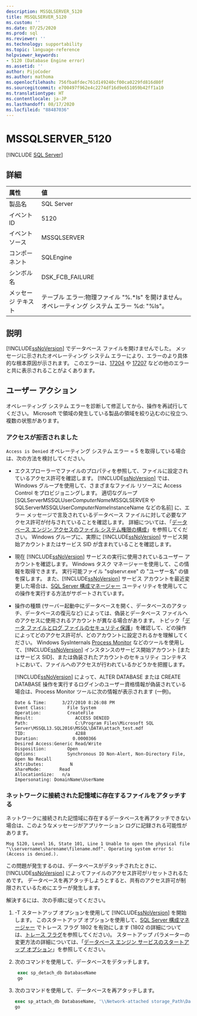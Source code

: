 ```yaml
---
description: MSSQLSERVER_5120
title: MSSQLSERVER_5120
ms.custom: ''
ms.date: 07/25/2020
ms.prod: sql
ms.reviewer: ''
ms.technology: supportability
ms.topic: language-reference
helpviewer_keywords:
- 5120 (Database Engine error)
ms.assetid: ''
author: PijoCoder
ms.author: mathoma
ms.openlocfilehash: 756fba8fdec761d149240cf00ca0229fd816d80f
ms.sourcegitcommit: e700497f962e4c2274df16d9e651059b42ff1a10
ms.translationtype: HT
ms.contentlocale: ja-JP
ms.lasthandoff: 08/17/2020
ms.locfileid: "88487036"
---
```

# <a name="mssqlserver_5120"></a>MSSQLSERVER_5120
 [!INCLUDE [SQL Server](../../includes/applies-to-version/sqlserver.md)]
  
## <a name="details"></a>詳細  
  
| 属性 | 値 |  
| :-------- | :---- |  
|製品名|SQL Server|  
|イベント ID|5120|  
|イベント ソース|MSSQLSERVER|  
|コンポーネント|SQLEngine|  
|シンボル名|DSK_FCB_FAILURE|  
|メッセージ テキスト|テーブル エラー:物理ファイル "%.*ls" を開けません。 オペレーティング システム エラー %d: "%ls"。|  
  
## <a name="explanation"></a>説明  
[!INCLUDE[ssNoVersion](../../includes/ssnoversion-md.md)] でデータベース ファイルを開けませんでした。  メッセージに示されたオペレーティング システム エラーにより、エラーのより具体的な根本原因が示されます。 このエラーは、[17204](mssqlserver-17204-database-engine-error.md) や [17207](mssqlserver-17207-database-engine-error.md) などの他のエラーと共に表示されることがよくあります。
  
## <a name="user-action"></a>ユーザー アクション  
  
  オペレーティング システム エラーを診断して修正してから、操作を再試行してください。 Microsoft で領域の発生している製品の領域を絞り込むのに役立つ、複数の状態があります。 
  
### <a name="access-is-denied"></a>アクセスが拒否されました 
`Access is Denied` オペレーティング システム エラー = 5 を取得している場合は、次の方法を検討してください。
   -  エクスプローラーでファイルのプロパティを参照して、ファイルに設定されているアクセス許可を確認します。 [!INCLUDE[ssNoVersion](../../includes/ssnoversion-md.md)] では、Windows グループを使用して、さまざまなファイル リソースに Access Control をプロビジョニングします。 適切なグループ [SQLServerMSSQLUser$ComputerName$MSSQLSERVER や SQLServerMSSQLUser$ComputerName$InstanceName などの名前] に、エラー メッセージで言及されているデータベース ファイルに対して必要なアクセス許可が付与されていることを確認します。 詳細については、「[データベース エンジン アクセスのファイル システム権限の構成](/previous-versions/sql/2014/database-engine/configure-windows/configure-file-system-permissions-for-database-engine-access?view=sql-server-2014)」を参照してください。 Windows グループに、実際に [!INCLUDE[ssNoVersion](../../includes/ssnoversion-md.md)] サービス開始アカウントまたはサービス SID が含まれていることを確認します。
   -  現在 [!INCLUDE[ssNoVersion](../../includes/ssnoversion-md.md)] サービスの実行に使用されているユーザー アカウントを確認します。 Windows タスク マネージャーを使用して、この情報を取得できます。 実行可能ファイル "sqlservr.exe" の "ユーザー名" の値を探します。 また、[!INCLUDE[ssNoVersion](../../includes/ssnoversion-md.md)] サービス アカウントを最近変更した場合は、[SQL Server 構成マネージャー](../sql-server-configuration-manager.md) ユーティリティを使用してこの操作を実行する方法がサポートされています。 
   -  操作の種類 (サーバー起動中にデータベースを開く、データベースのアタッチ、データベースの復元など) によっては、偽装とデータベース ファイルへのアクセスに使用されるアカウントが異なる場合があります。 トピック「[データ ファイルとログ ファイルのセキュリティ保護](https://docs.microsoft.com/previous-versions/sql/sql-server-2008-r2/ms189128(v=sql.105)?redirectedfrom=MSDN)」を確認して、どの操作によってどのアクセス許可が、どのアカウントに設定されるかを理解してください。 Windows SysInternals [Process Monitor](https://docs.microsoft.com/sysinternals/downloads/procmon) などのツールを使用して、[!INCLUDE[ssNoVersion](../../includes/ssnoversion-md.md)] インスタンスのサービス開始アカウント [またはサービス SID]、または偽装されたアカウントのセキュリティ コンテキストにおいて、ファイルへのアクセスが行われているかどうかを把握します。

      [!INCLUDE[ssNoVersion](../../includes/ssnoversion-md.md)] によって、ALTER DATABASE または CREATE DATABASE 操作を実行するログインのユーザー資格情報が偽装されている場合は、Process Monitor ツールに次の情報が表示されます (一例)。
      
        ```
        Date & Time:      3/27/2010 8:26:08 PM
        Event Class:        File System
        Operation:          CreateFile
        Result:                ACCESS DENIED
        Path:                  C:\Program Files\Microsoft SQL Server\MSSQL13.SQL2016\MSSQL\DATA\attach_test.mdf
        TID:                   4288
        Duration:             0.0000366
        Desired Access:Generic Read/Write
        Disposition:        Open
        Options:            Synchronous IO Non-Alert, Non-Directory File, Open No Recall
        Attributes:          N
        ShareMode:       Read
        AllocationSize:   n/a
        Impersonating: DomainName\UserName
        ```
  
  
### <a name="attaching-files-that-reside-on-a-network-attached-storage"></a>ネットワークに接続された記憶域に存在するファイルをアタッチする  
ネットワークに接続された記憶域に存在するデータベースを再アタッチできない場合は、このようなメッセージがアプリケーション ログに記録される可能性があります。

`Msg 5120, Level 16, State 101, Line 1 Unable to open the physical file "\\servername\sharename\filename.mdf". Operating system error 5: (Access is denied.).`

この問題が発生するのは、データベースがデタッチされたときに、[!INCLUDE[ssNoVersion](../../includes/ssnoversion-md.md)] によってファイルのアクセス許可がリセットされるためです。 データベースを再アタッチしようとすると、共有のアクセス許可が制限されているためにエラーが発生します。

解決するには、次の手順に従ってください。
1. -T スタートアップ オプションを使用して [!INCLUDE[ssNoVersion](../../includes/ssnoversion-md.md)] を開始します。 このスタートアップ オプションを使用して、[SQL Server 構成マネージャー](../sql-server-configuration-manager.md) でトレース フラグ 1802 を有効にします (1802 の詳細については、[トレース フラグ](../../t-sql/database-console-commands/dbcc-traceon-transact-sql.md)を参照してください)。 スタートアップ パラメーターの変更方法の詳細については、「[データベース エンジン サービスのスタートアップ オプション](../../database-engine/configure-windows/database-engine-service-startup-options.md)」を参照してください。

2. 次のコマンドを使用して、データベースをデタッチします。
   ```sql
    exec sp_detach_db DatabaseName
    go 
   ```

3. 次のコマンドを使用して、データベースを再アタッチします。
   ```sql
   exec sp_attach_db DatabaseName, '\\Network-attached storage_Path\DatabaseMDFFile.mdf', '\\Network-attached storage_Path\DatabaseLDFFile.ldf'
   go
   ```
 

